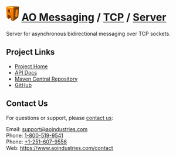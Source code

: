 # [<img src="ao-logo.png" alt="AO Logo" width="35" height="40">](https://www.aoindustries.com/) [AO Messaging](https://www.aoindustries.com/ao-messaging/) / [TCP](https://www.aoindustries.com/ao-messaging/tcp/) / [Server](https://www.aoindustries.com/ao-messaging/tcp/server/)
Server for asynchronous bidirectional messaging over TCP sockets.

## Project Links
* [Project Home](https://www.aoindustries.com/ao-messaging/tcp/server/)
* [API Docs](https://www.aoindustries.com/ao-messaging/tcp/server/apidocs/)
* [Maven Central Repository](https://search.maven.org/#search%7Cgav%7C1%7Cg:%22com.aoindustries%22%20AND%20a:%22ao-messaging-tcp-server%22)
* [GitHub](https://github.com/aoindustries/ao-messaging-tcp-server)

## Contact Us
For questions or support, please [contact us](https://www.aoindustries.com/contact):

Email: [support@aoindustries.com](mailto:support@aoindustries.com)  
Phone: [1-800-519-9541](tel:1-800-519-9541)  
Phone: [+1-251-607-9556](tel:+1-251-607-9556)  
Web: https://www.aoindustries.com/contact
